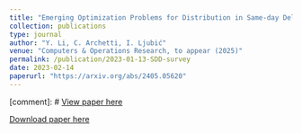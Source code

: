 ```yaml
---
title: "Emerging Optimization Problems for Distribution in Same-day Delivery"
collection: publications
type: journal 
author: "Y. Li, C. Archetti, I. Ljubić"
venue: "Computers & Operations Research, to appear (2025)"
permalink: /publication/2023-01-13-SDD-survey 
date: 2023-02-14
paperurl: "https://arxiv.org/abs/2405.05620"
---
```


[comment]: # [View paper here](https://arxiv.org/abs/2405.05620)

[Download paper here](https://arxiv.org/abs/2405.05620)
